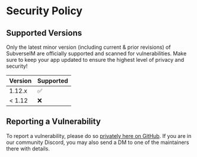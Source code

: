 # Security Policy

## Supported Versions

Only the latest minor version (including current & prior revisions) of SubverseIM are officially supported and scanned for vulnerabilities. Make sure to keep your app updated to ensure the highest level of privacy and security!

| Version | Supported          |
| ------- | ------------------ |
| 1.12.x  | :white_check_mark: |
| < 1.12  | :x:                |

## Reporting a Vulnerability

To report a vulnerability, please do so [privately here on GitHub](https://github.com/SubverseIM/SubverseIM/security/advisories/new). If you are in our community Discord, you may also send a DM to one of the maintainers there with details. 
